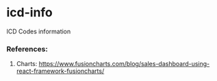 # icd-info
ICD Codes information












### References:
1. Charts: https://www.fusioncharts.com/blog/sales-dashboard-using-react-framework-fusioncharts/

